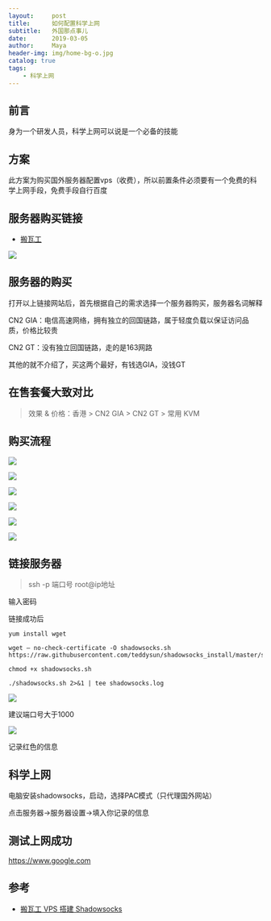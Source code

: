 ```yaml
---
layout:     post
title:      如何配置科学上网
subtitle:   外国那点事儿
date:       2019-03-05
author:     Maya
header-img: img/home-bg-o.jpg
catalog: true
tags:
    - 科学上网
---
```


## 前言

身为一个研发人员，科学上网可以说是一个必备的技能

## 方案

此方案为购买国外服务器配置vps（收费），所以前置条件必须要有一个免费的科学上网手段，免费手段自行百度

## 服务器购买链接

- [搬瓦工](https://banwagong.cn/)

![](http://pnvs34s5v.bkt.clouddn.com/WechatIMG8.png)


## 服务器的购买

打开以上链接网站后，首先根据自己的需求选择一个服务器购买，服务器名词解释

CN2 GIA：电信高速网络，拥有独立的回国链路，属于轻度负载以保证访问品质，价格比较贵

CN2 GT：没有独立回国链路，走的是163网路

其他的就不介绍了，买这两个最好，有钱选GIA，没钱GT

## 在售套餐大致对比

>效果 & 价格：香港 > CN2 GIA > CN2 GT > 常用 KVM

## 购买流程

![](http://pnvs34s5v.bkt.clouddn.com/0_th3iB6_X8j-yaiTr.png)

![](http://pnvs34s5v.bkt.clouddn.com/0_ziffu3ofSgvS7D_k.png)

![](http://pnvs34s5v.bkt.clouddn.com/0_BP2q97iqL0d6sY4m.png)

![](http://pnvs34s5v.bkt.clouddn.com/0_OxZwctYCMvpIP8Bl.png)

![](http://pnvs34s5v.bkt.clouddn.com/0_SwBWumRTkrKu6I1W.png)

![](http://pnvs34s5v.bkt.clouddn.com/0_QSMtHx94cC4q3bDI.png)

## 链接服务器

>ssh -p 端口号 root@ip地址

输入密码

链接成功后

```
yum install wget

wget — no-check-certificate -O shadowsocks.sh https://raw.githubusercontent.com/teddysun/shadowsocks_install/master/shadowsocks.sh

chmod +x shadowsocks.sh

./shadowsocks.sh 2>&1 | tee shadowsocks.log

```

![](http://pnvs34s5v.bkt.clouddn.com/0_JZ1LolUwuTHILQ3-.png)

建议端口号大于1000

![](http://pnvs34s5v.bkt.clouddn.com/0__CnWyN8A_R0zAmFz.png)

记录红色的信息

## 科学上网

电脑安装shadowsocks，启动，选择PAC模式（只代理国外网站）

点击服务器->服务器设置->填入你记录的信息

## 测试上网成功

https://www.google.com

## 参考

- [搬瓦工 VPS 搭建 Shadowsocks](https://medium.com/@jackme256/%E6%90%AC%E7%93%A6%E5%B7%A5-vps-%E6%90%AD%E5%BB%BA-shadowsocks-ss-%E7%A7%91%E5%AD%A6%E4%B8%8A%E7%BD%91%E5%9B%BE%E6%96%87%E6%95%99%E7%A8%8B-ss%E5%A4%9A%E7%94%A8%E6%88%B7%E9%85%8D%E7%BD%AE%E4%BC%98%E5%8C%96-efc6dda704fe)
